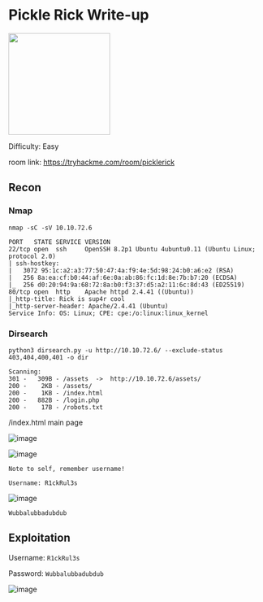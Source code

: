 # Pickle Rick Write-up

<img src="https://tryhackme-images.s3.amazonaws.com/room-icons/47d2d3ade1795f81a155d0aca6e4da96.jpeg" width="200" height="200">

Difficulty: Easy

room link: https://tryhackme.com/room/picklerick

## Recon 

### Nmap 

`nmap -sC -sV 10.10.72.6`

    PORT   STATE SERVICE VERSION
    22/tcp open  ssh     OpenSSH 8.2p1 Ubuntu 4ubuntu0.11 (Ubuntu Linux; protocol 2.0)
    | ssh-hostkey: 
    |   3072 95:1c:a2:a3:77:50:47:4a:f9:4e:5d:98:24:b0:a6:e2 (RSA)
    |   256 8a:ea:cf:b0:44:af:6e:0a:ab:86:fc:1d:8e:7b:b7:20 (ECDSA)
    |_  256 d0:20:94:9a:68:72:8a:b0:f3:37:d5:a2:11:6c:8d:43 (ED25519)
    80/tcp open  http    Apache httpd 2.4.41 ((Ubuntu))
    |_http-title: Rick is sup4r cool
    |_http-server-header: Apache/2.4.41 (Ubuntu)
    Service Info: OS: Linux; CPE: cpe:/o:linux:linux_kernel

### Dirsearch 

`python3 dirsearch.py -u http://10.10.72.6/ --exclude-status 403,404,400,401 -o dir`

    Scanning: 
    301 -   309B - /assets  ->  http://10.10.72.6/assets/            
    200 -    2KB - /assets/                                          
    200 -    1KB - /index.html                                       
    200 -   882B - /login.php                                        
    200 -    17B - /robots.txt      

/index.html main page

![image](https://github.com/user-attachments/assets/0b6475c3-1279-47e5-a3d2-f57919f5e4c8)

![image](https://github.com/user-attachments/assets/c34ef216-9015-484c-9cc9-f9f238ccb21c)

    Note to self, remember username!

    Username: R1ckRul3s

![image](https://github.com/user-attachments/assets/2fef318e-ec8e-4bb0-bdf7-9b6157608ef2)

    Wubbalubbadubdub

## Exploitation

Username: `R1ckRul3s`

Password: `Wubbalubbadubdub`

![image](https://github.com/user-attachments/assets/b8b3bbc7-62a0-4fe8-a8bc-1fdb31404433)
